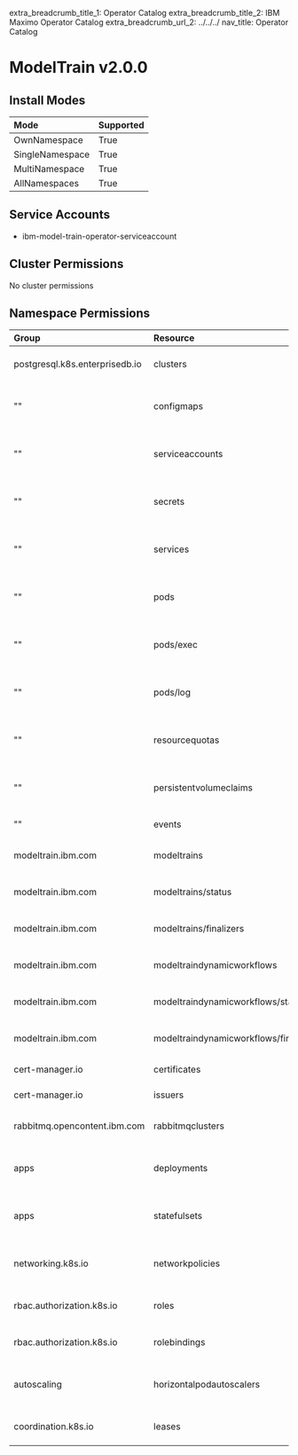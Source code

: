 extra_breadcrumb_title_1: Operator Catalog
extra_breadcrumb_title_2: IBM Maximo Operator Catalog
extra_breadcrumb_url_2: ../../../
nav_title: Operator Catalog

ModelTrain v2.0.0
================================================================================

Install Modes
--------------------------------------------------------------------------------
| Mode                 | Supported |
| :------------------- | :-------- |
| OwnNamespace         | True      |
| SingleNamespace      | True      |
| MultiNamespace       | True      |
| AllNamespaces        | True      |

Service Accounts
--------------------------------------------------------------------------------
- ibm-model-train-operator-serviceaccount

Cluster Permissions
--------------------------------------------------------------------------------
No cluster permissions

Namespace Permissions
--------------------------------------------------------------------------------
| Group                                    | Resource                                 | Verbs                                                                            |
| :--------------------------------------- | :--------------------------------------- | :------------------------------------------------------------------------------- |
| postgresql.k8s.enterprisedb.io           | clusters                                 | create, delete, get, list, patch, update, watch                                  |
| ""                                       | configmaps                               | create, delete, deletecollection, get, list, patch, update, watch                |
| ""                                       | serviceaccounts                          | create, delete, deletecollection, get, list, patch, update, watch                |
| ""                                       | secrets                                  | create, delete, deletecollection, get, list, patch, update, watch                |
| ""                                       | services                                 | create, delete, deletecollection, get, list, patch, update, watch                |
| ""                                       | pods                                     | create, delete, deletecollection, get, list, patch, update, watch                |
| ""                                       | pods/exec                                | create, delete, deletecollection, get, list, patch, update, watch                |
| ""                                       | pods/log                                 | create, delete, deletecollection, get, list, patch, update, watch                |
| ""                                       | resourcequotas                           | create, delete, deletecollection, get, list, patch, update, watch                |
| ""                                       | persistentvolumeclaims                   | create, delete, deletecollection, get, list, patch, update, watch                |
| ""                                       | events                                   | create, list, patch                                                              |
| modeltrain.ibm.com                       | modeltrains                              | create, delete, get, list, patch, update, watch                                  |
| modeltrain.ibm.com                       | modeltrains/status                       | create, delete, get, list, patch, update, watch                                  |
| modeltrain.ibm.com                       | modeltrains/finalizers                   | create, delete, get, list, patch, update, watch                                  |
| modeltrain.ibm.com                       | modeltraindynamicworkflows               | create, delete, get, list, patch, update, watch                                  |
| modeltrain.ibm.com                       | modeltraindynamicworkflows/status        | create, delete, get, list, patch, update, watch                                  |
| modeltrain.ibm.com                       | modeltraindynamicworkflows/finalizers    | create, delete, get, list, patch, update, watch                                  |
| cert-manager.io                          | certificates                             | create, get, list, patch, watch                                                  |
| cert-manager.io                          | issuers                                  | create, get, list, patch, watch                                                  |
| rabbitmq.opencontent.ibm.com             | rabbitmqclusters                         | create, delete, get, list, patch, update, watch                                  |
| apps                                     | deployments                              | create, delete, deletecollection, get, list, patch, update, watch                |
| apps                                     | statefulsets                             | create, delete, deletecollection, get, list, patch, update, watch                |
| networking.k8s.io                        | networkpolicies                          | create, delete, deletecollection, get, list, patch, update, watch                |
| rbac.authorization.k8s.io                | roles                                    | create, delete, get, list, patch, update, watch                                  |
| rbac.authorization.k8s.io                | rolebindings                             | create, delete, get, list, patch, update, watch                                  |
| autoscaling                              | horizontalpodautoscalers                 | create, delete, deletecollection, get, list, patch, update, watch                |
| coordination.k8s.io                      | leases                                   | create, delete, get, list, patch, update, watch                                  |
